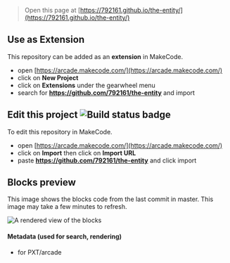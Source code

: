  


> Open this page at [https://792161.github.io/the-entity/](https://792161.github.io/the-entity/)

## Use as Extension

This repository can be added as an **extension** in MakeCode.

* open [https://arcade.makecode.com/](https://arcade.makecode.com/)
* click on **New Project**
* click on **Extensions** under the gearwheel menu
* search for **https://github.com/792161/the-entity** and import

## Edit this project ![Build status badge](https://github.com/792161/the-entity/workflows/MakeCode/badge.svg)

To edit this repository in MakeCode.

* open [https://arcade.makecode.com/](https://arcade.makecode.com/)
* click on **Import** then click on **Import URL**
* paste **https://github.com/792161/the-entity** and click import

## Blocks preview

This image shows the blocks code from the last commit in master.
This image may take a few minutes to refresh.

![A rendered view of the blocks](https://github.com/792161/the-entity/raw/master/.github/makecode/blocks.png)

#### Metadata (used for search, rendering)

* for PXT/arcade
<script src="https://makecode.com/gh-pages-embed.js"></script><script>makeCodeRender("{{ site.makecode.home_url }}", "{{ site.github.owner_name }}/{{ site.github.repository_name }}");</script>
